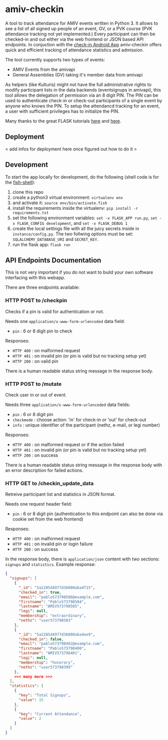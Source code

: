 amiv-checkin
============

A tool to track attendance for AMIV events written in Python 3. It allows to see a list of all signed up people of an event, GV, or a PVK
course (PVK attendance tracking not yet implemented.) Every participant can then be checked-in and out either via the
web frontend or JSON based API endpoints. In conjuction with the [check-in Android App](https://gitlab.ethz.ch/amiv/amiv-checkin-app)
amiv-checkin offers quick and efficient tracking of attendance statistics and admission. 

The tool currently supports two types of events:
- AMIV Events from the amivapi
- General Assemblies (GV) taking it's member data from amivapi

As helpers (like Kulturis) might not have the full administrative rights to modify participant lists in the data
backends (eventsignups in amivapi), this tool allows the delegation of permission via an 8 digit PIN. The PIN can be
used to authenticate check-in or check-out participants of a single event by anyone who knows the PIN.
To setup the attendancd tracking for an event, a user with sufficient privileges has to initialize the PIN.

Many thanks to the great FLASK tutorials [here](https://scotch.io/tutorials/build-a-crud-web-app-with-python-and-flask-part-one) and [here](https://blog.miguelgrinberg.com/post/the-flask-mega-tutorial-part-i-hello-world).
  

## Deployment

< add infos for deployment here once figured out how to do it >


## Development

To start the app locally for development, do the following (shell code is for the [fish-shell](https://fishshell.com/)):

1. clone this repo
1. create a python3 virtual environment: `virtualenv env`
1. and activate it: `source env/bin/activate.fish`
1. install the requirements inside the virtualenv: `pip install -r requirements.txt`
1. set the following environment variables: `set -x FLASK_APP run.py`, `set -x FLASK_CONFIG development`, and `set -x FLASK_DEBUG 1`
1. create the local settings file with all the juicy secrets inside in `instance/config.py`. The two follwing options must be set: `SQLALCHEMY_DATABASE_URI` and `SECRET_KEY`.
1. run the flask app: `flask run`


## API Endpoints Documentation

This is not very important if you do not want to build your own software interfacing with this webapp.

There are three endpoints available:


### HTTP POST to /checkpin

Checks if a pin is valid for authentication or not.

Needs one `application/x-www-form-urlencoded` data field:
- `pin` : 6 or 8 digit pin to check

Responses:
- `HTTP 400` : on malformed request
- `HTTP 401` : on invalid pin (or pin is valid but no tracking setup yet)
- `HTTP 200` : on valid pin

There is a human readable status string message in the response body.


### HTTP POST to /mutate

Check user in or out of event.

Needs three `application/x-www-form-urlencoded` data fields:
- `pin` : 6 or 8 digit pin
- `checkmode` : choose action: 'in' for check-in or 'out' for check-out
- `info` : unique identifier of the participant (nethz, e-mail, or legi number) 

Responses:
- `HTTP 400` : on malformed request or if the action failed
- `HTTP 401` : on invalid pin (or pin is valid but no tracking setup yet)
- `HTTP 200` : on success

There is a human readable status string message in the response body with an error description for failed actions.

### HTTP GET to /checkin_update_data

Retreive participant list and statistics in JSON format.

Needs one request header field:
- `pin` : 6 or 8 digit pin (authentication to this endpoint can also be done via cookie set from the web frontend)

Responses:
- `HTTP 400` : on malformed request
- `HTTP 401` : on invalid pin or login failure
- `HTTP 200` : on success

In the response body, there is `application/json` content with two sections: `signups` and `statistics`. Example response:
```json
{
  "signups": [
    {
      "_id": "5a2285d4977d36000aba4f15", 
      "checked_in": true, 
      "email": "pablo573798586@example.com", 
      "firstname": "Pablo573798584", 
      "lastname": "AMIV573798585", 
      "legi": null, 
      "membership": "extraordinary", 
      "nethz": "user573798583"
    }, 
    {
      "_id": "5a2285d4977d36000aba4ee9", 
      "checked_in": false, 
      "email": "pablo573798402@example.com", 
      "firstname": "Pablo573798400", 
      "lastname": "AMIV573798401", 
      "legi": null, 
      "membership": "honorary", 
      "nethz": "user573798399"
    }, 
    <<< many more >>>
  ], 
  "statistics": [
    {
      "key": "Total Signups", 
      "value": 15
    }, 
    {
      "key": "Current Attendance", 
      "value": 2
    }
  ]
}
``` 
